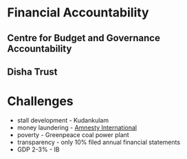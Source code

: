 # Financial Accountability
## Centre for Budget and Governance Accountability
## Disha Trust
# Challenges
- stall development - Kudankulam
- money laundering - [Amnesty International](https://www.thehindu.com/news/national/ed-files-charge-sheet-against-amnesty-india-in-money-laundering-case/article65619700.ece)
- poverty - Greenpeace coal power plant
- transparency - only 10% filed annual financial statements
- GDP 2-3% - IB